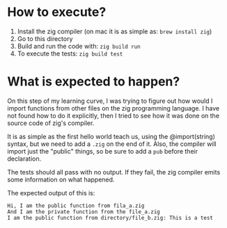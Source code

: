 # How to execute?

1. Install the zig compiler (on mac it is as simple as: `brew install zig`)
2. Go to this directory
3. Build and run the code with: `zig build run`
4. To execute the tests: `zig build test`

# What is expected to happen?

On this step of my learning curve, I was trying to figure out how would I import
functions from other files on the zig programming language. I have not found how
to do it explicitly, then I tried to see how it was done on the source code of
zig's compiler.

It is as simple as the first hello world teach us, using the @import(string)
syntax, but we need to add a `.zig` on the end of it. Also, the compiler will
import just the "public" things, so be sure to add a `pub` before their
declaration.

The tests should all pass with no output. If they fail, the zig compiler emits
some information on what happened.

The expected output of this is:
```
Hi, I am the public function from fila_a.zig
And I am the private function from the file_a.zig
I am the public function from directory/file_b.zig: This is a test
```
